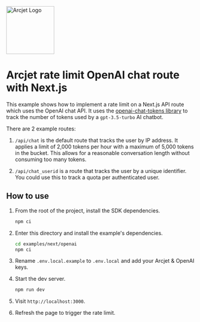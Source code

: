 <a href="https://arcjet.com" target="_arcjet-home">
  <picture>
    <source media="(prefers-color-scheme: dark)" srcset="https://arcjet.com/logo/arcjet-dark-lockup-voyage-horizontal.svg">
    <img src="https://arcjet.com/logo/arcjet-light-lockup-voyage-horizontal.svg" alt="Arcjet Logo" height="128" width="auto">
  </picture>
</a>

# Arcjet rate limit OpenAI chat route with Next.js

This example shows how to implement a rate limit on a Next.js API route which
uses the OpenAI chat API. It uses the [openai-chat-tokens
library](https://github.com/hmarr/openai-chat-tokens) to track the number of
tokens used by a `gpt-3.5-turbo` AI chatbot.

There are 2 example routes:

1. `/api/chat` is the default route that tracks the user by IP address. It
applies a limit of 2,000 tokens per hour with a maximum of 5,000 tokens in the
bucket. This allows for a reasonable conversation length without consuming too
many tokens.

2. `/api/chat_userid` is a route that tracks the user by a unique identifier.
   You could use this to track a quota per authenticated user.

## How to use

1. From the root of the project, install the SDK dependencies.

   ```bash
   npm ci
   ```

2. Enter this directory and install the example's dependencies.

   ```bash
   cd examples/next/openai
   npm ci
   ```

3. Rename `.env.local.example` to `.env.local` and add your Arcjet & OpenAI
   keys.

4. Start the dev server.

   ```bash
   npm run dev
   ```

5. Visit `http://localhost:3000`.
6. Refresh the page to trigger the rate limit.
